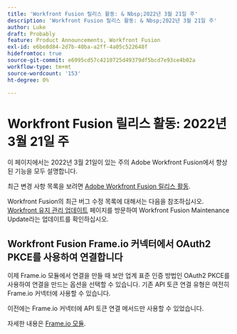 ```yaml
---
title: 'Workfront Fusion 릴리스 활동: & Nbsp;2022년 3월 21일 주'
description: 'Workfront Fusion 릴리스 활동: & Nbsp;2022년 3월 21일 주'
author: Luke
draft: Probably
feature: Product Announcements, Workfront Fusion
exl-id: e6be8d84-2d7b-40ba-a2ff-4a05c522648f
hidefromtoc: true
source-git-commit: e6995cd57c4210725d49379df5bcd7e93ce4b02a
workflow-type: tm+mt
source-wordcount: '153'
ht-degree: 0%

---
```


# Workfront Fusion 릴리스 활동: 2022년 3월 21일 주

이 페이지에서는 2022년 3월 21일이 있는 주의 Adobe Workfront Fusion에서 향상된 기능을 모두 설명합니다.

최근 변경 사항 목록을 보려면 [Adobe Workfront Fusion 릴리스 활동](../../../product-announcements/product-releases/fusion-release-activity/fusion-release-activity.md).

Workfront Fusion의 최근 버그 수정 목록에 대해서는 다음을 참조하십시오. [Workfront 유지 관리 업데이트](https://experienceleague.adobe.com/docs/workfront-known-issues/releases/current-updates.html) 페이지를 방문하여 Workfront Fusion Maintenance Update라는 업데이트를 확인하십시오.

## Workfront Fusion Frame.io 커넥터에서 OAuth2 PKCE를 사용하여 연결합니다

이제 Frame.io 모듈에서 연결을 만들 때 보안 업계 표준 인증 방법인 OAuth2 PKCE를 사용하여 연결을 만드는 옵션을 선택할 수 있습니다. 기존 API 토큰 연결 유형은 여전히 Frame.io 커넥터에 사용할 수 있습니다.

이전에는 Frame.io 커넥터에 API 토큰 연결 메서드만 사용할 수 있었습니다.

자세한 내용은 [Frame.io 모듈](../../../workfront-fusion/apps-and-their-modules/frame-io-modules.md).
